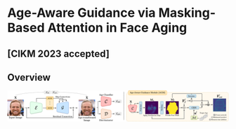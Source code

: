 # Age-Aware Guidance via Masking-Based Attention in Face Aging
## [CIKM 2023 accepted]
## Overview
![architecture](./framework.png)

